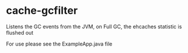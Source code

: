 cache-gcfilter
==============

Listens the GC events from the JVM, on Full GC, the ehcaches statistic is flushed out

For use please see the ExampleApp.java file 
